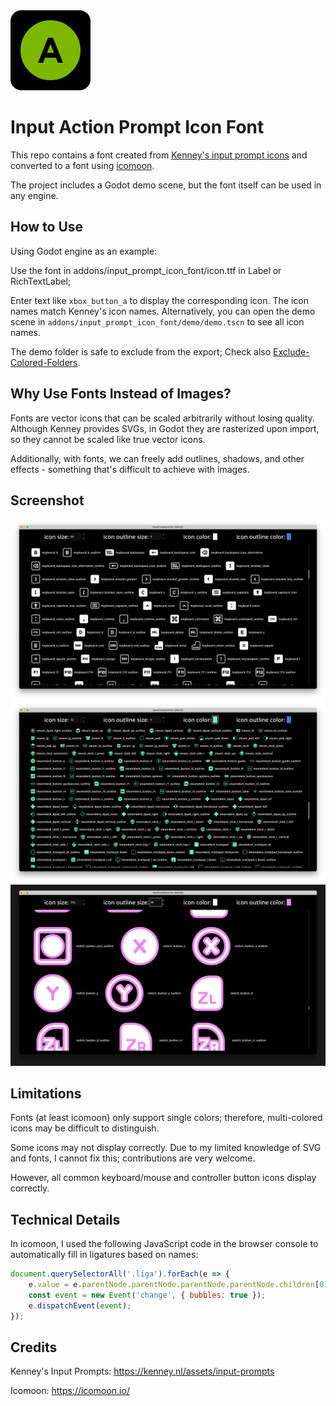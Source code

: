 
<img src="icon.png" width="128" height="128">

# Input Action Prompt Icon Font

This repo contains a font created from [Kenney's input prompt icons](https://kenney.nl/assets/input-prompts) and converted to a font using [icomoon](icomoon.io).

The project includes a Godot demo scene, but the font itself can be used in any engine.

## How to Use
Using Godot engine as an example:

Use the font in addons/input_prompt_icon_font/icon.ttf in Label or RichTextLabel;

Enter text like `xbox_button_a` to display the corresponding icon. The icon names match Kenney's icon names. Alternatively, you can open the demo scene in `addons/input_prompt_icon_font/demo/demo.tscn` to see all icon names.

The demo folder is safe to exclude from the export; 
Check also [Exclude-Colored-Folders](https://github.com/univeous/Exclude-Colored-Folders).

## Why Use Fonts Instead of Images?

Fonts are vector icons that can be scaled arbitrarily without losing quality. Although Kenney provides SVGs, in Godot they are rasterized upon import, so they cannot be scaled like true vector icons.

Additionally, with fonts, we can freely add outlines, shadows, and other effects - something that's difficult to achieve with images.

## Screenshot

![alt text](docs/image.png)
![alt text](docs/image2.png)
![alt text](docs/image3.png)


## Limitations

Fonts (at least icomoon) only support single colors; therefore, multi-colored icons may be difficult to distinguish.

Some icons may not display correctly. Due to my limited knowledge of SVG and fonts, I cannot fix this; contributions are very welcome. 

However, all common keyboard/mouse and controller button icons display correctly.

## Technical Details
In icomoon, I used the following JavaScript code in the browser console to automatically fill in ligatures based on names:
```javascript
document.querySelectorAll('.liga').forEach(e => {
    e.value = e.parentNode.parentNode.parentNode.parentNode.children[0].children[0].children[1].innerText;
    const event = new Event('change', { bubbles: true });
    e.dispatchEvent(event);
});
```

## Credits

Kenney's Input Prompts: https://kenney.nl/assets/input-prompts

Icomoon: https://icomoon.io/

